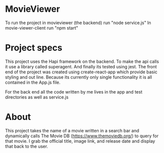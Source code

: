 # MovieViewer

To run the project in movieviewer (the backend)  run "node service.js"
In movie-viewer-client run "npm start"

# Project specs
This project uses the Hapi framework on the backend. To make the api calls it use a library called superagent. And finally its tested using jest. 
The front end of the project was created using create-react-app which provide basic styling and  out line.  Because its currently only single functionality it is all contained in the App.js file. 

For the back end all the code written by me lives in the app and test directories as well as service.js 

# About
This project takes the name of a movie written in a search bar and dynamically calls The Movie DB (https://www.themoviedb.org/) to query for that movie. I grab the official title, image link, and release date and display that back to the user. 